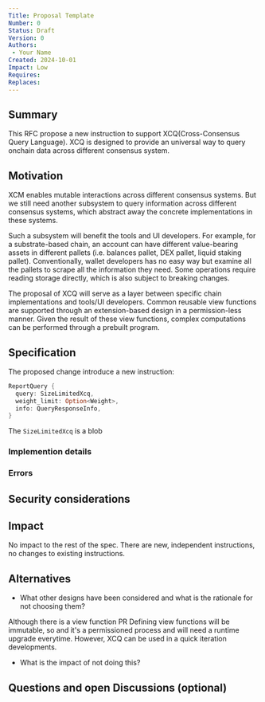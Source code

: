 ```yaml
---
Title: Proposal Template
Number: 0
Status: Draft
Version: 0
Authors:
 - Your Name
Created: 2024-10-01
Impact: Low
Requires:
Replaces:
---
```


## Summary

This RFC propose a new instruction to support XCQ(Cross-Consensus Query Language). XCQ is designed to provide an universal way to query onchain data across different consensus system.

## Motivation

XCM enables mutable interactions across different consensus systems.
But we still need another subsystem to query information across different consensus systems, which abstract away the concrete implementations in these systems.

Such a subsystem will benefit the tools and UI developers.
For example, for a substrate-based chain, an account can have different value-bearing assets in different pallets (i.e. balances pallet, DEX pallet, liquid staking pallet). Conventionally, wallet developers has no easy way but examine all the pallets to scrape all the information they need. Some operations require reading storage directly, which is also subject to breaking changes.

The proposal of XCQ will serve as a layer between specific chain implementations and tools/UI developers.
Common reusable view functions are supported through an extension-based design in a permission-less manner. Given the result of these view functions, complex computations can be performed through a prebuilt program.

## Specification

The proposed change introduce a new instruction:

```rust
ReportQuery {
  query: SizeLimitedXcq,
  weight_limit: Option<Weight>,
  info: QueryResponseInfo,
}
```

The `SizeLimitedXcq` is a blob

### Implemention details

### Errors

## Security considerations

## Impact

No impact to the rest of the spec. There are new, independent instructions, no changes to existing instructions.

## Alternatives

- What other designs have been considered and what is the rationale for not choosing them?

Although there is a view function PR Defining view functions will be immutable, so and it's a permissioned process and will need a runtime upgrade everytime. However, XCQ can be used in a quick iteration developments.

- What is the impact of not doing this?

## Questions and open Discussions (optional)
